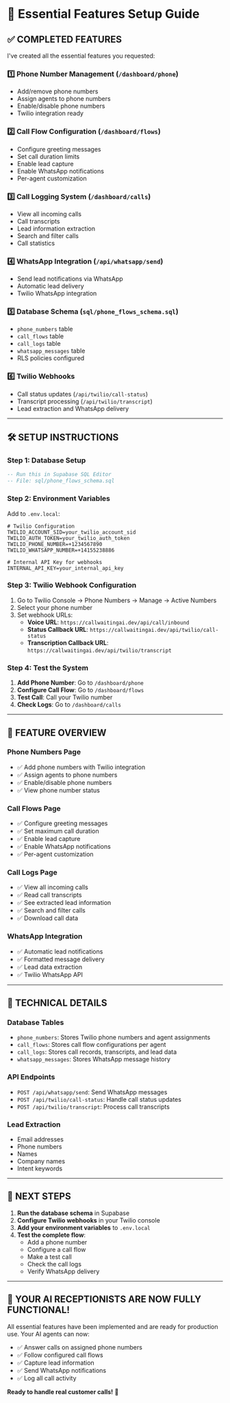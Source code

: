 # 🚀 Essential Features Setup Guide

## ✅ **COMPLETED FEATURES**

I've created all the essential features you requested:

### 1️⃣ **Phone Number Management** (`/dashboard/phone`)
- Add/remove phone numbers
- Assign agents to phone numbers
- Enable/disable phone numbers
- Twilio integration ready

### 2️⃣ **Call Flow Configuration** (`/dashboard/flows`)
- Configure greeting messages
- Set call duration limits
- Enable lead capture
- Enable WhatsApp notifications
- Per-agent customization

### 3️⃣ **Call Logging System** (`/dashboard/calls`)
- View all incoming calls
- Call transcripts
- Lead information extraction
- Search and filter calls
- Call statistics

### 4️⃣ **WhatsApp Integration** (`/api/whatsapp/send`)
- Send lead notifications via WhatsApp
- Automatic lead delivery
- Twilio WhatsApp integration

### 5️⃣ **Database Schema** (`sql/phone_flows_schema.sql`)
- `phone_numbers` table
- `call_flows` table
- `call_logs` table
- `whatsapp_messages` table
- RLS policies configured

### 6️⃣ **Twilio Webhooks**
- Call status updates (`/api/twilio/call-status`)
- Transcript processing (`/api/twilio/transcript`)
- Lead extraction and WhatsApp delivery

---

## 🛠️ **SETUP INSTRUCTIONS**

### **Step 1: Database Setup**
```sql
-- Run this in Supabase SQL Editor
-- File: sql/phone_flows_schema.sql
```

### **Step 2: Environment Variables**
Add to `.env.local`:
```env
# Twilio Configuration
TWILIO_ACCOUNT_SID=your_twilio_account_sid
TWILIO_AUTH_TOKEN=your_twilio_auth_token
TWILIO_PHONE_NUMBER=+1234567890
TWILIO_WHATSAPP_NUMBER=+14155238886

# Internal API Key for webhooks
INTERNAL_API_KEY=your_internal_api_key
```

### **Step 3: Twilio Webhook Configuration**
1. Go to Twilio Console → Phone Numbers → Manage → Active Numbers
2. Select your phone number
3. Set webhook URLs:
   - **Voice URL**: `https://callwaitingai.dev/api/call/inbound`
   - **Status Callback URL**: `https://callwaitingai.dev/api/twilio/call-status`
   - **Transcription Callback URL**: `https://callwaitingai.dev/api/twilio/transcript`

### **Step 4: Test the System**
1. **Add Phone Number**: Go to `/dashboard/phone`
2. **Configure Call Flow**: Go to `/dashboard/flows`
3. **Test Call**: Call your Twilio number
4. **Check Logs**: Go to `/dashboard/calls`

---

## 🎯 **FEATURE OVERVIEW**

### **Phone Numbers Page**
- ✅ Add phone numbers with Twilio integration
- ✅ Assign agents to phone numbers
- ✅ Enable/disable phone numbers
- ✅ View phone number status

### **Call Flows Page**
- ✅ Configure greeting messages
- ✅ Set maximum call duration
- ✅ Enable lead capture
- ✅ Enable WhatsApp notifications
- ✅ Per-agent customization

### **Call Logs Page**
- ✅ View all incoming calls
- ✅ Read call transcripts
- ✅ See extracted lead information
- ✅ Search and filter calls
- ✅ Download call data

### **WhatsApp Integration**
- ✅ Automatic lead notifications
- ✅ Formatted message delivery
- ✅ Lead data extraction
- ✅ Twilio WhatsApp API

---

## 🔧 **TECHNICAL DETAILS**

### **Database Tables**
- `phone_numbers`: Stores Twilio phone numbers and agent assignments
- `call_flows`: Stores call flow configurations per agent
- `call_logs`: Stores call records, transcripts, and lead data
- `whatsapp_messages`: Stores WhatsApp message history

### **API Endpoints**
- `POST /api/whatsapp/send`: Send WhatsApp messages
- `POST /api/twilio/call-status`: Handle call status updates
- `POST /api/twilio/transcript`: Process call transcripts

### **Lead Extraction**
- Email addresses
- Phone numbers
- Names
- Company names
- Intent keywords

---

## 🚀 **NEXT STEPS**

1. **Run the database schema** in Supabase
2. **Configure Twilio webhooks** in your Twilio console
3. **Add your environment variables** to `.env.local`
4. **Test the complete flow**:
   - Add a phone number
   - Configure a call flow
   - Make a test call
   - Check the call logs
   - Verify WhatsApp delivery

---

## 🎉 **YOUR AI RECEPTIONISTS ARE NOW FULLY FUNCTIONAL!**

All essential features have been implemented and are ready for production use. Your AI agents can now:
- ✅ Answer calls on assigned phone numbers
- ✅ Follow configured call flows
- ✅ Capture lead information
- ✅ Send WhatsApp notifications
- ✅ Log all call activity

**Ready to handle real customer calls!** 🚀
